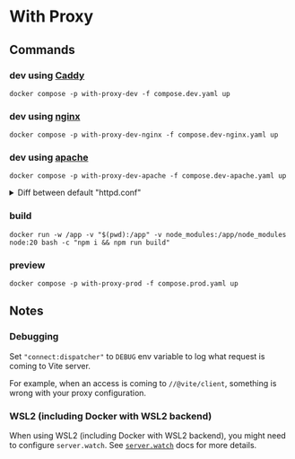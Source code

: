 # With Proxy

## Commands

### dev using [Caddy](https://caddyserver.com/)

```shell
docker compose -p with-proxy-dev -f compose.dev.yaml up
```

### dev using [nginx](https://nginx.org/)

```shell
docker compose -p with-proxy-dev-nginx -f compose.dev-nginx.yaml up
```

### dev using [apache](https://httpd.apache.org/)

```
docker compose -p with-proxy-dev-apache -f compose.dev-apache.yaml up
```

<details>
<summary>Diff between default "httpd.conf"</summary>

- Load these module
  - `proxy_module`
  - `proxy_http_module`
  - `proxy_wstunnel_module`
  - `rewrite_module`
- Enable vhosts
  - Remove `#` in the beginning from `#Include conf/extra/httpd-vhosts.conf`.

</details>

### build

```shell
docker run -w /app -v "$(pwd):/app" -v node_modules:/app/node_modules node:20 bash -c "npm i && npm run build"
```

### preview

```shell
docker compose -p with-proxy-prod -f compose.prod.yaml up
```

## Notes

### Debugging

Set `"connect:dispatcher"` to `DEBUG` env variable to log what request is coming to Vite server.

For example, when an access is coming to `//@vite/client`, something is wrong with your proxy configuration.

### WSL2 (including Docker with WSL2 backend)

When using WSL2 (including Docker with WSL2 backend), you might need to configure `server.watch`. See [`server.watch`](https://vitejs.dev/config/server-options.html#server-watch) docs for more details.
